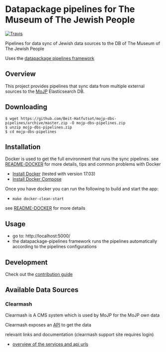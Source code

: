 # Datapackage pipelines for The Museum of The Jewish People

[![Travis](https://img.shields.io/travis/Beit-Hatfutsot/mojp-dbs-pipelines/master.svg)](https://travis-ci.org/Beit-Hatfutsot/mojp-dbs-pipelines)

Pipelines for data sync of Jewish data sources to the DB of The Museum of The Jewish People

Uses the [datapackage pipelines framework](https://github.com/frictionlessdata/datapackage-pipelines)

## Overview

This project provides pipelines that sync data from multiple external sources to the [MoJP](http://dbs.bh.org.il/) Elasticsearch DB.

## Downloading

```
$ wget https://github.com/Beit-Hatfutsot/mojp-dbs-pipelines/archive/master.zip -O mojp-dbs-pipelines.zip
$ unzip mojp-dbs-pipelines.zip
$ cd mojp-dbs-pipelines
```

## Installation

Docker is used to get the full environment that runs the sync pipelines. see [README-DOCKER](README-DOCKER.md) for more details, tips and common problems with Docker

* [Install Docker](https://docs.docker.com/engine/installation/) (tested with version 17.03)
* [Install Docker Compose](https://docs.docker.com/compose/install/)

Once you have docker you can run the following to build and start the app:

* `make docker-clean-start`

see [README-DOCKER](README-DOCKER.md) for more details

## Usage

* go to: http://localhost:5000/
* the datapackage-pipelines framework runs the pipelines automatically according to the pipelines configurations

## Development

Check out the [contribution guide](CONTRIBUTING.md)

## Available Data Sources

### Clearmash

Clearmash is A CMS system which is used by MoJP for the MoJP own data

Clearmash exposes an [API](https://bh.clearmash.com/API/V5/Services/) to get the data

relevant links and documentation (clearmash support site requires login)
* [overview of the services and api urls](https://www.clearmash.com/skn/c7/Support/e1043/External_Resources_API__Server_API_)
